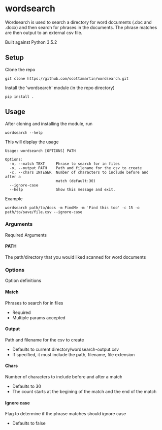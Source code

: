 # wordsearch
Wordsearch is used to search a directory for word documents (.doc and .docx) 
and then search for phrases in the documents.  The phrase matches are then output 
to an external csv file.

Built against Python 3.5.2

## Setup
Clone the repo
```
git clone https://github.com/scottamartin/wordsearch.git
```
Install the 'wordsearch' module (in the repo directory)
```
pip install .
```

## Usage
After cloning and installing the module, run
```
wordsearch --help
```
This will display the usage
```
Usage: wordsearch [OPTIONS] PATH

Options:
  -m, --match TEXT     Phrase to search for in files
  -o, --output PATH    Path and filename for the csv to create
  -c, --chars INTEGER  Number of characters to include before and after a
                       match (default:30)
  --ignore-case
  --help               Show this message and exit.
```

Example
```
wordsearch path/to/docs -m FindMe -m 'Find this too' -c 15 -o path/to/save/file.csv --ignore-case
```

### Arguments
Required Arguments

#### PATH
The path/directory that you would liked scanned for word documents

### Options
Option definitions

#### Match
Phrases to search for in files
* Required
* Multiple params accepted

#### Output
Path and filename for the csv to create
* Defaults to current directory/wordsearch-output.csv
* If specified, it must include the path, filename, file extension

#### Chars
Number of characters to include before and after a match
* Defaults to 30
* The count starts at the begining of the match and the end of the match

#### Ignore case
Flag to determine if the phrase matches should ignore case
* Defaults to false